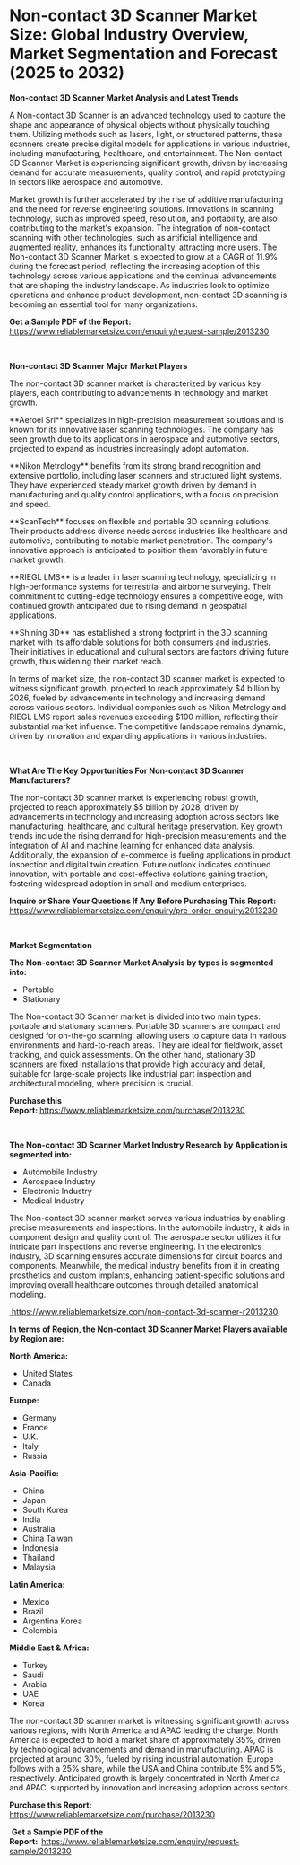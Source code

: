 <p><h1>Non-contact 3D Scanner Market Size: Global Industry Overview, Market Segmentation and Forecast (2025 to 2032)</h1></p><p><strong>Non-contact 3D Scanner Market Analysis and Latest Trends</strong></p>
<p><p>A Non-contact 3D Scanner is an advanced technology used to capture the shape and appearance of physical objects without physically touching them. Utilizing methods such as lasers, light, or structured patterns, these scanners create precise digital models for applications in various industries, including manufacturing, healthcare, and entertainment. The Non-contact 3D Scanner Market is experiencing significant growth, driven by increasing demand for accurate measurements, quality control, and rapid prototyping in sectors like aerospace and automotive.</p><p>Market growth is further accelerated by the rise of additive manufacturing and the need for reverse engineering solutions. Innovations in scanning technology, such as improved speed, resolution, and portability, are also contributing to the market's expansion. The integration of non-contact scanning with other technologies, such as artificial intelligence and augmented reality, enhances its functionality, attracting more users. The Non-contact 3D Scanner Market is expected to grow at a CAGR of 11.9% during the forecast period, reflecting the increasing adoption of this technology across various applications and the continual advancements that are shaping the industry landscape. As industries look to optimize operations and enhance product development, non-contact 3D scanning is becoming an essential tool for many organizations.</p></p>
<p><strong>Get a Sample PDF of the Report:&nbsp;</strong> <a href="https://www.reliablemarketsize.com/enquiry/request-sample/2013230?utm_campaign=3492&utm_medium=2&utm_source=Github&utm_content=ia&utm_term=16042025&utm_id=non-contact-3d-scanner">https://www.reliablemarketsize.com/enquiry/request-sample/2013230</a></p>
<p>&nbsp;</p>
<p><strong>Non-contact 3D Scanner Major Market Players</strong></p>
<p><p>The non-contact 3D scanner market is characterized by various key players, each contributing to advancements in technology and market growth. </p><p>**Aeroel Srl** specializes in high-precision measurement solutions and is known for its innovative laser scanning technologies. The company has seen growth due to its applications in aerospace and automotive sectors, projected to expand as industries increasingly adopt automation.</p><p>**Nikon Metrology** benefits from its strong brand recognition and extensive portfolio, including laser scanners and structured light systems. They have experienced steady market growth driven by demand in manufacturing and quality control applications, with a focus on precision and speed.</p><p>**ScanTech** focuses on flexible and portable 3D scanning solutions. Their products address diverse needs across industries like healthcare and automotive, contributing to notable market penetration. The company's innovative approach is anticipated to position them favorably in future market growth.</p><p>**RIEGL LMS** is a leader in laser scanning technology, specializing in high-performance systems for terrestrial and airborne surveying. Their commitment to cutting-edge technology ensures a competitive edge, with continued growth anticipated due to rising demand in geospatial applications.</p><p>**Shining 3D** has established a strong footprint in the 3D scanning market with its affordable solutions for both consumers and industries. Their initiatives in educational and cultural sectors are factors driving future growth, thus widening their market reach.</p><p>In terms of market size, the non-contact 3D scanner market is expected to witness significant growth, projected to reach approximately $4 billion by 2026, fueled by advancements in technology and increasing demand across various sectors. Individual companies such as Nikon Metrology and RIEGL LMS report sales revenues exceeding $100 million, reflecting their substantial market influence. The competitive landscape remains dynamic, driven by innovation and expanding applications in various industries.</p></p>
<p>&nbsp;</p>
<p><strong>What Are The Key Opportunities For Non-contact 3D Scanner Manufacturers?</strong></p>
<p><p>The non-contact 3D scanner market is experiencing robust growth, projected to reach approximately $5 billion by 2028, driven by advancements in technology and increasing adoption across sectors like manufacturing, healthcare, and cultural heritage preservation. Key growth trends include the rising demand for high-precision measurements and the integration of AI and machine learning for enhanced data analysis. Additionally, the expansion of e-commerce is fueling applications in product inspection and digital twin creation. Future outlook indicates continued innovation, with portable and cost-effective solutions gaining traction, fostering widespread adoption in small and medium enterprises.</p></p>
<p><strong>Inquire or Share Your Questions If Any Before Purchasing This Report:</strong> <a href="https://www.reliablemarketsize.com/enquiry/pre-order-enquiry/2013230?utm_campaign=3492&utm_medium=2&utm_source=Github&utm_content=ia&utm_term=16042025&utm_id=non-contact-3d-scanner">https://www.reliablemarketsize.com/enquiry/pre-order-enquiry/2013230</a></p>
<p>&nbsp;</p>
<p><strong>Market Segmentation</strong></p>
<p><strong>The Non-contact 3D Scanner Market Analysis by types is segmented into:</strong></p>
<p><ul><li>Portable</li><li>Stationary</li></ul></p>
<p><p>The Non-contact 3D Scanner market is divided into two main types: portable and stationary scanners. Portable 3D scanners are compact and designed for on-the-go scanning, allowing users to capture data in various environments and hard-to-reach areas. They are ideal for fieldwork, asset tracking, and quick assessments. On the other hand, stationary 3D scanners are fixed installations that provide high accuracy and detail, suitable for large-scale projects like industrial part inspection and architectural modeling, where precision is crucial.</p></p>
<p><strong>Purchase this Report:&nbsp;</strong><a href="https://www.reliablemarketsize.com/purchase/2013230?utm_campaign=3492&utm_medium=2&utm_source=Github&utm_content=ia&utm_term=16042025&utm_id=non-contact-3d-scanner">https://www.reliablemarketsize.com/purchase/2013230</a></p>
<p>&nbsp;</p>
<p><strong>The Non-contact 3D Scanner Market Industry Research by Application is segmented into:</strong></p>
<p><ul><li>Automobile Industry</li><li>Aerospace Industry</li><li>Electronic Industry</li><li>Medical Industry</li></ul></p>
<p><p>The Non-contact 3D scanner market serves various industries by enabling precise measurements and inspections. In the automobile industry, it aids in component design and quality control. The aerospace sector utilizes it for intricate part inspections and reverse engineering. In the electronics industry, 3D scanning ensures accurate dimensions for circuit boards and components. Meanwhile, the medical industry benefits from it in creating prosthetics and custom implants, enhancing patient-specific solutions and improving overall healthcare outcomes through detailed anatomical modeling.</p></p>
<p><a href="https://www.reliablemarketsize.com/non-contact-3d-scanner-r2013230?utm_campaign=3492&utm_medium=2&utm_source=Github&utm_content=ia&utm_term=16042025&utm_id=non-contact-3d-scanner">&nbsp;https://www.reliablemarketsize.com/non-contact-3d-scanner-r2013230</a></p>
<p><strong>In terms of Region, the Non-contact 3D Scanner Market Players available by Region are:</strong></p>
<p>
    <p> <strong> North America: </strong>
        <ul>
            <li>United States</li>
            <li>Canada</li>
        </ul>
        </p> 
    <p> <strong> Europe: </strong>
        <ul>
            <li>Germany</li>
            <li>France</li>
            <li>U.K.</li>
            <li>Italy</li>
            <li>Russia</li>
        </ul>
        </p> 
    <p> <strong> Asia-Pacific: </strong>
        <ul>
            <li>China</li>
            <li>Japan</li>
            <li>South Korea</li>
            <li>India</li>
            <li>Australia</li>
            <li>China Taiwan</li>
            <li>Indonesia</li>
            <li>Thailand</li>
            <li>Malaysia</li>
        </ul>
        </p> 
    <p> <strong> Latin America: </strong>
        <ul>
            <li>Mexico</li>
            <li>Brazil</li>
            <li>Argentina Korea</li>
            <li>Colombia</li>
        </ul>
        </p> 
    <p> <strong> Middle East & Africa: </strong>
        <ul>
            <li>Turkey</li>
            <li>Saudi</li>
            <li>Arabia</li>
            <li>UAE</li>
            <li>Korea</li>
        </ul>
    </p>
    </p>
<p><p>The non-contact 3D scanner market is witnessing significant growth across various regions, with North America and APAC leading the charge. North America is expected to hold a market share of approximately 35%, driven by technological advancements and demand in manufacturing. APAC is projected at around 30%, fueled by rising industrial automation. Europe follows with a 25% share, while the USA and China contribute 5% and 5%, respectively. Anticipated growth is largely concentrated in North America and APAC, supported by innovation and increasing adoption across sectors.</p></p>
<p><strong>Purchase this Report: </strong><a href="https://www.reliablemarketsize.com/purchase/2013230?utm_campaign=3492&utm_medium=2&utm_source=Github&utm_content=ia&utm_term=16042025&utm_id=non-contact-3d-scanner">https://www.reliablemarketsize.com/purchase/2013230</a></p>
<p>&nbsp;<strong>Get a Sample PDF of the Report:&nbsp;&nbsp;</strong><a href="https://www.reliablemarketsize.com/enquiry/request-sample/2013230?utm_campaign=3492&utm_medium=2&utm_source=Github&utm_content=ia&utm_term=16042025&utm_id=non-contact-3d-scanner">https://www.reliablemarketsize.com/enquiry/request-sample/2013230</a></p>
<p><strong></strong></p>
<p><p></p><p></p><p></p></p>